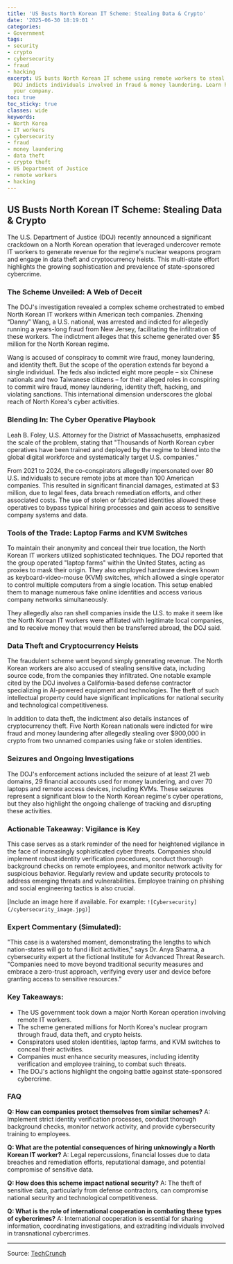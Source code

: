 ```yaml
---
title: 'US Busts North Korean IT Scheme: Stealing Data & Crypto'
date: '2025-06-30 18:19:01 '
categories:
- Government
tags:
- security
- crypto
- cybersecurity
- fraud
- hacking
excerpt: US busts North Korean IT scheme using remote workers to steal data & crypto.
  DOJ indicts individuals involved in fraud & money laundering. Learn how to protect
  your company.
toc: true
toc_sticky: true
classes: wide
keywords:
- North Korea
- IT workers
- cybersecurity
- fraud
- money laundering
- data theft
- crypto theft
- US Department of Justice
- remote workers
- hacking
---
```


## US Busts North Korean IT Scheme: Stealing Data & Crypto

The U.S. Department of Justice (DOJ) recently announced a significant crackdown on a North Korean operation that leveraged undercover remote IT workers to generate revenue for the regime's nuclear weapons program and engage in data theft and cryptocurrency heists. This multi-state effort highlights the growing sophistication and prevalence of state-sponsored cybercrime.

### The Scheme Unveiled: A Web of Deceit

The DOJ's investigation revealed a complex scheme orchestrated to embed North Korean IT workers within American tech companies. Zhenxing “Danny” Wang, a U.S. national, was arrested and indicted for allegedly running a years-long fraud from New Jersey, facilitating the infiltration of these workers. The indictment alleges that this scheme generated over $5 million for the North Korean regime.

Wang is accused of conspiracy to commit wire fraud, money laundering, and identity theft. But the scope of the operation extends far beyond a single individual. The feds also indicted eight more people – six Chinese nationals and two Taiwanese citizens – for their alleged roles in conspiring to commit wire fraud, money laundering, identity theft, hacking, and violating sanctions. This international dimension underscores the global reach of North Korea's cyber activities.

### Blending In: The Cyber Operative Playbook

Leah B. Foley, U.S. Attorney for the District of Massachusetts, emphasized the scale of the problem, stating that "Thousands of North Korean cyber operatives have been trained and deployed by the regime to blend into the global digital workforce and systematically target U.S. companies.”

From 2021 to 2024, the co-conspirators allegedly impersonated over 80 U.S. individuals to secure remote jobs at more than 100 American companies. This resulted in significant financial damages, estimated at $3 million, due to legal fees, data breach remediation efforts, and other associated costs. The use of stolen or fabricated identities allowed these operatives to bypass typical hiring processes and gain access to sensitive company systems and data.

### Tools of the Trade: Laptop Farms and KVM Switches

To maintain their anonymity and conceal their true location, the North Korean IT workers utilized sophisticated techniques. The DOJ reported that the group operated "laptop farms" within the United States, acting as proxies to mask their origin. They also employed hardware devices known as keyboard-video-mouse (KVM) switches, which allowed a single operator to control multiple computers from a single location. This setup enabled them to manage numerous fake online identities and access various company networks simultaneously.

They allegedly also ran shell companies inside the U.S. to make it seem like the North Korean IT workers were affiliated with legitimate local companies, and to receive money that would then be transferred abroad, the DOJ said.

### Data Theft and Cryptocurrency Heists

The fraudulent scheme went beyond simply generating revenue. The North Korean workers are also accused of stealing sensitive data, including source code, from the companies they infiltrated. One notable example cited by the DOJ involves a California-based defense contractor specializing in AI-powered equipment and technologies. The theft of such intellectual property could have significant implications for national security and technological competitiveness.

In addition to data theft, the indictment also details instances of cryptocurrency theft. Five North Korean nationals were indicted for wire fraud and money laundering after allegedly stealing over $900,000 in crypto from two unnamed companies using fake or stolen identities.

### Seizures and Ongoing Investigations

The DOJ's enforcement actions included the seizure of at least 21 web domains, 29 financial accounts used for money laundering, and over 70 laptops and remote access devices, including KVMs. These seizures represent a significant blow to the North Korean regime's cyber operations, but they also highlight the ongoing challenge of tracking and disrupting these activities.

### Actionable Takeaway: Vigilance is Key

This case serves as a stark reminder of the need for heightened vigilance in the face of increasingly sophisticated cyber threats. Companies should implement robust identity verification procedures, conduct thorough background checks on remote employees, and monitor network activity for suspicious behavior. Regularly review and update security protocols to address emerging threats and vulnerabilities. Employee training on phishing and social engineering tactics is also crucial.

[Include an image here if available. For example: `![Cybersecurity](/cybersecurity_image.jpg)`]

### Expert Commentary (Simulated):

"This case is a watershed moment, demonstrating the lengths to which nation-states will go to fund illicit activities," says Dr. Anya Sharma, a cybersecurity expert at the fictional Institute for Advanced Threat Research. "Companies need to move beyond traditional security measures and embrace a zero-trust approach, verifying every user and device before granting access to sensitive resources."

### Key Takeaways:

*   The US government took down a major North Korean operation involving remote IT workers.
*   The scheme generated millions for North Korea's nuclear program through fraud, data theft, and crypto heists.
*   Conspirators used stolen identities, laptop farms, and KVM switches to conceal their activities.
*   Companies must enhance security measures, including identity verification and employee training, to combat such threats.
*   The DOJ's actions highlight the ongoing battle against state-sponsored cybercrime.

### FAQ

**Q: How can companies protect themselves from similar schemes?**
A: Implement strict identity verification processes, conduct thorough background checks, monitor network activity, and provide cybersecurity training to employees.

**Q: What are the potential consequences of hiring unknowingly a North Korean IT worker?**
A: Legal repercussions, financial losses due to data breaches and remediation efforts, reputational damage, and potential compromise of sensitive data.

**Q: How does this scheme impact national security?**
A: The theft of sensitive data, particularly from defense contractors, can compromise national security and technological competitiveness.

**Q: What is the role of international cooperation in combating these types of cybercrimes?**
A: International cooperation is essential for sharing information, coordinating investigations, and extraditing individuals involved in transnational cybercrimes.

---

Source: [TechCrunch](https://techcrunch.com/2025/06/30/us-government-takes-down-major-north-korean-remote-it-workers-operation/)